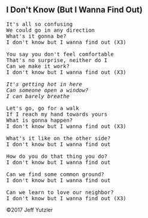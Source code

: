 ## I Don't Know (But I Wanna Find Out)

<pre>
It's all so confusing
We could go in any direction
What's it gonna be?
I don't know but I wanna find out (X3)

You say you don't feel comfortable
That's no surprise, neither do I
Can we make it work?
I don't know but I wanna find out (X3)

<i>It's getting hot in here
Can someone open a window?
I can barely breathe</i>

Let's go, go for a walk
If I reach my hand towards yours
What is gonna happen?
I don't know but I wanna find out (X3)

What's it like on the other side?
I don't know but I wanna find out

How do you do that thing you do?
I don't know but I wanna find out

Can we find some common ground?
I don't know but I wanna find out

Can we learn to love our neighbor?
I don't know but I wanna find out (X3)
</pre>
    
©2017 Jeff Yutzler 
